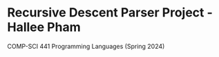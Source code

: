# Recursive Descent Parser Project - Hallee Pham
COMP-SCI 441 Programming Languages (Spring 2024)


